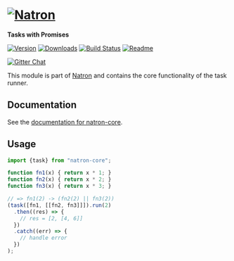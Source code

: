 # [![Natron][natron-img]][natron-url]

[natron-img]: http://static.natronjs.com/img/natronjs.svg
[natron-url]: http://natronjs.com/

**Tasks with Promises**

[![Version][npm-img]][npm-url]
[![Downloads][dlm-img]][npm-url]
[![Build Status][travis-img]][travis-url]
[![Readme][readme-img]][readme-url]

[![Gitter Chat][gitter-img]][gitter-url]

[npm-img]: https://img.shields.io/npm/v/natron-core.svg
[npm-url]: https://npmjs.org/package/natron-core
[dlm-img]: https://img.shields.io/npm/dm/natron-core.svg
[travis-img]: https://travis-ci.org/natronjs/natron-core.svg
[travis-url]: https://travis-ci.org/natronjs/natron-core
[readme-img]: https://img.shields.io/badge/read-me-orange.svg
[readme-url]: https://natron.readme.io/docs/module-natron-core

[gitter-img]: https://badges.gitter.im/Join%20Chat.svg
[gitter-url]: https://gitter.im/natronjs/natron

This module is part of [Natron][natron-url] and contains the core functionality of the task runner.

## Documentation

See the [documentation for natron-core][readme-url].

## Usage

```js
import {task} from "natron-core";

function fn1(x) { return x * 1; }
function fn2(x) { return x * 2; }
function fn3(x) { return x * 3; }

// => fn1(2) -> (fn2(2) || fn3(2))
(task([fn1, [[fn2, fn3]]]).run(2)
  .then((res) => {
    // res = [2, [4, 6]]
  })
  .catch((err) => {
    // handle error
  })
);
```
